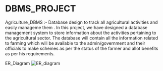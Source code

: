 # DBMS_PROJECT
Agriculture_DBMS :-
Database design to track all agricultural activities and easily manageme them . In this project, we have designed a database management system to store information about the activities pertaining to the agricultural sector. The database will contain all the information related to farming which will be available to the admin/government and their officials to make schemes as per the status of the farmer and allot benefits as per his requirements.

ER_Diagram
![ER_diagram](https://user-images.githubusercontent.com/81876442/184979138-a9822521-61cf-4d12-b74d-08b3b009982e.png)
